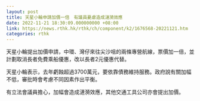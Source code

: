```yaml
---
layout: post
title: 天星小輪申請加價一倍　有議員憂慮造成漣漪效應
date: 2022-11-21 18:30:09.000000000 +08:00
link: https://news.rthk.hk/rthk/ch/component/k2/1676568-20221121.htm
categories: rthk
---
```


天星小輪提出加價申請，中環、灣仔來往尖沙咀的兩條專營航線，票價加一倍，並計劃取消長者免費乘船優惠，改以長者2元優惠代替。

天星小輪表示，去年虧蝕超過3700萬元，要依靠債務維持服務。政府說有關加幅不低，審批時會考慮不同因素作出平衡。

有立法會議員擔心，加幅會造成漣漪效應，其他交通工具公司亦會提出加價。
